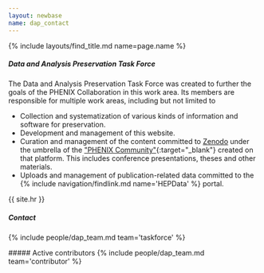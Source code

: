 ```yaml
---
layout: newbase
name: dap_contact
---
```

{% include layouts/find_title.md name=page.name %}

##### Data and Analysis Preservation Task Force

The Data and Analysis Preservation Task Force was created to further the goals of the PHENIX
Collaboration in this work area. Its members are responsible for multiple work areas, including but not limited to
* Collection and systematization of various kinds of information and software for preservation.
* Development and management of this website.
* Curation and management of the content committed to [Zenodo](https://about.zenodo.org/)
under the umbrella of the
["PHENIX Community"](https://zenodo.org/communities/phenixcollaboration/){:target="_blank"} created on that platform. This includes conference presentations, theses and other materials.
* Uploads and management of publication-related data committed to the {% include navigation/findlink.md name='HEPData' %} portal.

{{ site.hr }}
##### Contact
{% include people/dap_team.md team='taskforce' %}
<p/>
<p/>
##### Active contributors
{% include people/dap_team.md team='contributor' %}

